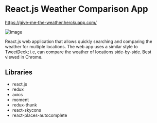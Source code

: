 # React.js Weather Comparison App

https://give-me-the-weather.herokuapp.com/

![image](https://user-images.githubusercontent.com/14249336/35921885-f14aa094-0be9-11e8-8e66-141bd2a81f95.png)

React.js web application that allows quickly searching and comparing the weather for multiple locations. The web app uses a similar style to TweetDeck; i.e, can compare the weather of locations side-by-side. Best viewed in Chrome.

## Libraries
- react.js
- redux
- axios
- moment
- redux-thunk
- react-skycons
- react-places-autocomplete
